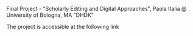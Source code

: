 Final Project - "Scholarly Editing and Digital Approaches", Paola Italia @ University of Bologna, MA "DHDK"

The project is accessible at the following link
